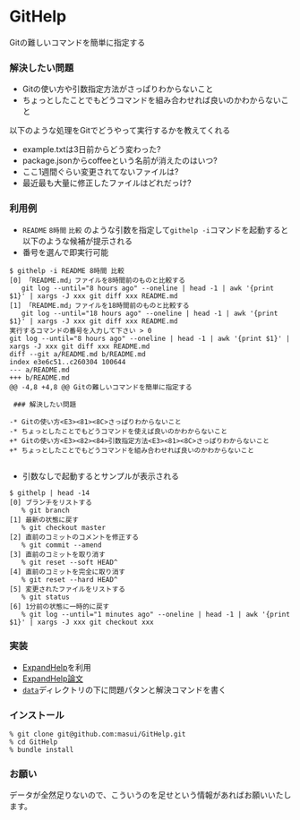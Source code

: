 # GitHelp

Gitの難しいコマンドを簡単に指定する

### 解決したい問題

* Gitの使い方や引数指定方法がさっぱりわからないこと
* ちょっとしたことでもどうコマンドを組み合わせれば良いのかわからないこと

以下のような処理をGitでどうやって実行するかを教えてくれる

* example.txtは3日前からどう変わった?
* package.jsonからcoffeeという名前が消えたのはいつ?
* ここ1週間ぐらい変更されてないファイルは?
* 最近最も大量に修正したファイルはどれだっけ?

### 利用例

* ```README``` ```8時間``` ```比較``` のような引数を指定して```githelp -i```コマンドを起動すると以下のような候補が提示される
* 番号を選んで即実行可能

```
$ githelp -i README 8時間 比較
[0] 「README.md」ファイルを8時間前のものと比較する
   git log --until="8 hours ago" --oneline | head -1 | awk '{print $1}' | xargs -J xxx git diff xxx README.md
[1] 「README.md」ファイルを18時間前のものと比較する
   git log --until="18 hours ago" --oneline | head -1 | awk '{print $1}' | xargs -J xxx git diff xxx README.md
実行するコマンドの番号を入力して下さい > 0
git log --until="8 hours ago" --oneline | head -1 | awk '{print $1}' | xargs -J xxx git diff xxx README.md
diff --git a/README.md b/README.md
index e3e6c51..c260304 100644
--- a/README.md
+++ b/README.md
@@ -4,8 +4,8 @@ Gitの難しいコマンドを簡単に指定する
 
 ### 解決したい問題
 
-* Gitの使い方<E3><81><8C>さっぱりわからないこと
-* ちょっとしたことでもどうコマンドを使えば良いのかわからないこと
+* Gitの使い方<E3><82><84>引数指定方法<E3><81><8C>さっぱりわからないこと
+* ちょっとしたことでもどうコマンドを組み合わせれば良いのかわからないこと
 
```

* 引数なしで起動するとサンプルが表示される


```
$ githelp | head -14
[0] ブランチをリストする
   % git branch
[1] 最新の状態に戻す
   % git checkout master
[2] 直前のコミットのコメントを修正する
   % git commit --amend
[3] 直前のコミットを取り消す
   % git reset --soft HEAD^
[4] 直前のコミットを完全に取り消す
   % git reset --hard HEAD^
[5] 変更されたファイルをリストする
   % git status
[6] 1分前の状態に一時的に戻す
   % git log --until="1 minutes ago" --oneline | head -1 | awk '{print $1}' | xargs -J xxx git checkout xxx
```


### 実装

* [ExpandHelp](https://github.com/masui/expand_ruby)を利用
* [ExpandHelp論文](http://www.interaction-ipsj.org/archives/paper2012/data/Interaction2012/oral/data/pdf/12INT012.pdf)
* [```data```](https://github.com/masui/GitHelp/tree/master/data)ディレクトリの下に問題パタンと解決コマンドを書く

### インストール

```
% git clone git@github.com:masui/GitHelp.git
% cd GitHelp
% bundle install
```

### お願い

データが全然足りないので、こういうのを足せという情報があればお願いいたします。
